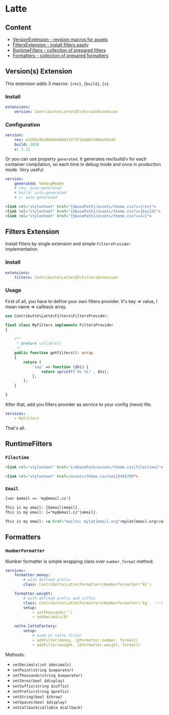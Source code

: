 # Latte

## Content

- [VersionExtension - revision macros for assets](#versions-extension)
- [FiltersExtension - install filters easily](#filers-extension)
- [RuntimeFilters - collection of prepared filters](#runtimefilters)
- [Formatters - collection of prepared formatters](#formatters)

## Version(s) Extension

This extension adds 3 macros: `{rev}`, `{build}`, `{v}`.

### Install

```yaml
extensions:
    version: Contributte\Latte\DI\VersionExtension
```

### Configuration

```yaml
version:
    rev: e3203c85a9b84ee866132f371ba0b238b6a5b245
    build: 2016
    v: 2.12
```

Or you can use property `generated`. It generates rev/build/v for each container compilation, so each time in debug mode and once in production mode. Very useful.

```yaml
version:
    generated: %debugMode%
    # rev: auto-generated
    # build: auto-generated
    # v: auto-generated
```

```html
<link rel="stylesheet" href="{$basePath}/assets/theme.css?v={rev}">
<link rel="stylesheet" href="{$basePath}/assets/theme.css?v={build}">
<link rel="stylesheet" href="{$basePath}/assets/theme.css?v={v}">
```

## Filters Extension

Install filters by single extension and simple `FiltersProvider` implementation.

### Install

```yaml
extensions:
    filters: Contributte\Latte\DI\FiltersExtension
```

### Usage

First of all, you have to define your own filters provider. It's key => value, I mean name => callback array.

```php
use Contributte\Latte\Filters\FiltersProvider;

final class MyFilters implements FiltersProvider
{

    /**
   	 * @return callable[]
     */
	public function getFilters(): array
	{
		return [
			'say' => function ($hi) {
				return sprintf('Hi %s!', $hi);
			},
		];
	}

}
```

After that, add you filters provider as service to your config (neon) file.

```yaml
services:
    - MyFilters
```

That's all.

## RuntimeFilters

### `Filectime`

```html
<link rel="stylesheet" href="{=$basePath/assets/theme.css|filectime}">
```

```html
<link rel="stylesheet" href=/assets/theme.css?v=123456789">
```

### `Email`

```html
{var $email => 'my@email.cz'}

This is my email: {$email|email}.
This is my email: {="my@email.cz"|email}.
```

```html
This is my email: <a href="mailto: my[at]email.org">my[at]email.org</a>
```

## Formatters

### `NumberFormatter`

Number formatter is simple wrapping class over `number_format` method.

```yaml
services:
    formatter.money:
        # with defined prefix
        class: Contributte\Latte\Formatters\NumberFormatter('Kč')

    formatter.weight:
        # with defined prefix and suffix
        class: Contributte\Latte\Formatters\NumberFormatter('kg', '~')
        setup:
            - setThousands('')
            - setDecimals(0)

    nette.latteFactory:
        setup:
            # used as latte filter
            - addFilter(money, [@formatter.number, format])
            - addFilter(weight, [@formatter.weight, format])
```

Methods:

- `setDecimals(int $decimals)`
- `setPoint(string $separator)`
- `setThousands(string $separator)`
- `setZeros(bool $display)`
- `setSuffix(string $suffix)`
- `setPrefix(string $prefix)`
- `setString(bool $throw)`
- `setSpaces(bool $display)`
- `setCallback(callable $callback)`
